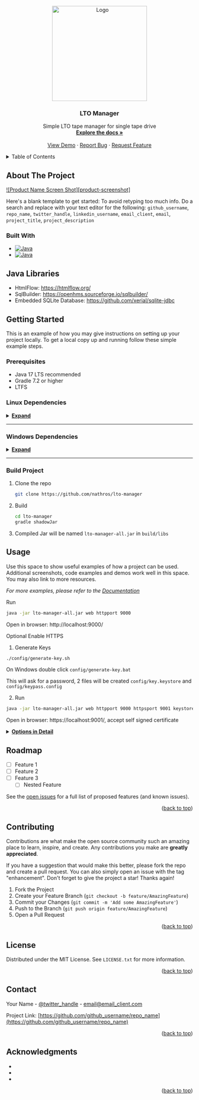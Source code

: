 <div id="top"></div>

<br />
<div align="center">
  <a href="https://github.com/nathros/lto-manager/">
    <img src="https://raw.githubusercontent.com/nathros/lto-manager/main/src/main/resources/lto/manager/web/assets/img/favico.svg" alt="Logo" width="256">
  </a>

<h3 align="center">LTO Manager</h3>

  <p align="center">
    Simple LTO tape manager for single tape drive
    <br />
    <a href="https://github.com/nathros/lto-manager"><strong>Explore the docs »</strong></a>
    <br />
    <br />
    <a href="https://github.com/nathros/lto-manager">View Demo</a>
    ·
    <a href="https://github.com/nathros/lto-manager/issues">Report Bug</a>
    ·
    <a href="https://github.com/nathros/lto-manager/issues">Request Feature</a>
  </p>
</div>



<!-- TABLE OF CONTENTS -->
<details>
  <summary>Table of Contents</summary>
  <ol>
    <li>
      <a href="#about-the-project">About The Project</a>
      <ul>
        <li><a href="#built-with">Built With</a></li>
      </ul>
    </li>
    <li>
      <a href="#getting-started">Getting Started</a>
      <ul>
        <li><a href="#prerequisites">Prerequisites</a></li>
        <li><a href="#installation">Installation</a></li>
      </ul>
    </li>
    <li><a href="#usage">Usage</a></li>
    <li><a href="#roadmap">Roadmap</a></li>
    <li><a href="#contributing">Contributing</a></li>
    <li><a href="#license">License</a></li>
    <li><a href="#contact">Contact</a></li>
    <li><a href="#acknowledgments">Acknowledgments</a></li>
  </ol>
</details>



<!-- ABOUT THE PROJECT -->
## About The Project

[![Product Name Screen Shot][product-screenshot]](https://example.com)

Here's a blank template to get started: To avoid retyping too much info. Do a search and replace with your text editor for the following: `github_username`, `repo_name`, `twitter_handle`, `linkedin_username`, `email_client`, `email`, `project_title`, `project_description`

### Built With

* [![Java][java-17]][java-17-url]
* [![Java][gradle]][gradle-url]

## Java Libraries
* HtmlFlow: https://htmlflow.org/
* SqlBuilder: https://openhms.sourceforge.io/sqlbuilder/
* Embedded SQLite Database: https://github.com/xerial/sqlite-jdbc

## Getting Started
This is an example of how you may give instructions on setting up your project locally.
To get a local copy up and running follow these simple example steps.

### Prerequisites
* Java 17 LTS recommended
* Gradle 7.2 or higher
* LTFS

### Linux Dependencies
<details>
<summary><u><b>Expand</b></u></summary>

### Install Java
```sh
sudo apt-get update
sudo apt-get install openjdk-17-jdk openjdk-17-jre
```
These commands apply to Debian and derivatives such as Ubuntu

### Install LTFS
Make sure your tape drive is visible, if this returns nothing then check cables / system configuration
```sh
ls /dev/ | grep nst
```
Compile and install: https://github.com/LinearTapeFileSystem/ltfs

Ubuntu 18.04 and 20.04
```sh
sudo apt-get update
sudo apt-get install libicu-dev libfuse-dev libxml2-dev uuid-dev libperl-dev libsnmp-perl
sudo apt install snapd
sudo snap install net-snmp

export USR=$(whoami)
sudo mkdir /opt/ltfs
sudo chown $USR /opt/ltfs
cd /opt/ltfs
git clone https://github.com/LinearTapeFileSystem/ltfs
mv ltfs/{.[!.],}* /opt/ltfs/

./autogen.sh
./configure
make
sudo make install

#if you run ltfs now it will complain that libraries are missing - the fix
export LD_LIBRARY_PATH=$LD_LIBRARY_PATH:$(pwd)/src/libltfs/.libs/
echo export LD_LIBRARY_PATH=$LD_LIBRARY_PATH:$(pwd)/src/libltfs/.libs/ >> ~/.bashrc

ltfs # test command
```

### Install Gradle
```sh
export USR=$(whoami)
sudo mkdir /opt/gradle
sudo chown $USR /opt/gradle
cd /opt/gradle
wget https://services.gradle.org/distributions/gradle-7.2-bin.zip
unzip gradle-7.2-bin.zip
rm gradle-7.2-bin.zip
echo export PATH=$PATH:/opt/gradle/bin >> ~/.bashrc
export PATH=$PATH:/opt/gradle/bin
```
</details>
<hr>

### Windows Dependencies
<details>
<summary><u><b>Expand</b></u></summary>

### Install Java
Download and install: https://download.oracle.com/java/17/archive/jdk-17.0.4_windows-x64_bin.exe

Run CMD as Admin
```sh
setx /M PATH "%PATH%;C:\Program Files\Java\jdk-17.0_4\bin"
 ```

or

In <b>File Explorer</b> right-click on the `This PC` (or `Computer`) icon, then click `Properties` -> `Advanced System Settings` -> `Environmental Variables`.

Under `System Variables` select Path, then click Edit. Add an entry for `C:\Program Files\Java\jdk-17.0_4\bin`. Click OK to save.

### Install LTFS
Download and install: https://www.quantum.com/en/service-support/downloads-and-firmware/ltfs/

### Install Gradle (Build Only)
Download: https://services.gradle.org/distributions/gradle-7.2-bin.zip

Extract to: `C:\Gradle`

Run CMD as Admin
```sh
setx /M PATH "%PATH%;C:\Gradle\bin"
 ```
or

Add `C:\Gradle\bin` to `Environmental Variables`
</details>
<hr>


### Build Project
1. Clone the repo
   ```sh
   git clone https://github.com/nathros/lto-manager
   ```
2. Build
   ```sh
   cd lto-manager
   gradle shadowJar
   ```
3. Compiled Jar will be named `lto-manager-all.jar` in `build/libs`

## Usage

Use this space to show useful examples of how a project can be used. Additional screenshots, code examples and demos work well in this space. You may also link to more resources.

_For more examples, please refer to the [Documentation](https://example.com)_

Run
```sh
java -jar lto-manager-all.jar web httpport 9000
```
Open in browser: http://localhost:9000/

Optional Enable HTTPS
1. Generate Keys
```sh
./config/generate-key.sh
```
On Windows double click `config/generate-key.bat`

  This will ask for a password, 2 files will be created `config/key.keystore` and `config/keypass.config`

2. Run
```sh
java -jar lto-manager-all.jar web httpport 9000 httpsport 9001 keystorepath config/key.keystore keystoreconfigpath config/keypass.config
```
Open in browser: https://localhost:9001/, accept self signed certificate


  <details>
    <summary><u><b>Options in Detail</b></u></summary>
    <!-- have to be followed by an empty line! -->

These are all available launch parameters

* <b>HTTP port</b>
    * Port number for HTTP

      ```sh
      httpport [port]
      ```
    If HTTPS is enabled requests to this port this will redirected to HTTPS

    Example: `httpport 9000`

* <b>HTTPS port</b>
   * Port number for HTTPS

     ```sh
     httpport [port]
     ```
   HTTP requests will be redirected to HTTPS

   If this is specified then options `keystorepath` and `keystoreconfigpath` must also be configured

   Example: `httpports 9001`

* <b>Key store path</b>
   * Path for Key store

     ```sh
     keystorepath [path]
     ```
  Make sure to run `config/generate-key.sh` once to generate a key

   Example: `keystorepath config/key.keystore`

* <b>Key store config path</b>
  * Path for Key store config

    ```sh
    keystoreconfigpath [path]
    ```
  Make sure to run `config/generate-key.sh` once to generate a key

    Example: `keystoreconfigpath config/keypass.config`


* <b>Database path</b>
  * Path to SQLite database file

    ```sh
    dbpath [path]
    ```
  If file it does not exist it will be created

    Note: if this option is not specified then default of `config/base.db` will be used

    Example: `dbpath config/base.db`
  </details>


<!-- ROADMAP -->
## Roadmap

- [ ] Feature 1
- [ ] Feature 2
- [ ] Feature 3
    - [ ] Nested Feature

See the [open issues](https://github.com/github_username/repo_name/issues) for a full list of proposed features (and known issues).

<p align="right">(<a href="#top">back to top</a>)</p>



<!-- CONTRIBUTING -->
## Contributing

Contributions are what make the open source community such an amazing place to learn, inspire, and create. Any contributions you make are **greatly appreciated**.

If you have a suggestion that would make this better, please fork the repo and create a pull request. You can also simply open an issue with the tag "enhancement".
Don't forget to give the project a star! Thanks again!

1. Fork the Project
2. Create your Feature Branch (`git checkout -b feature/AmazingFeature`)
3. Commit your Changes (`git commit -m 'Add some AmazingFeature'`)
4. Push to the Branch (`git push origin feature/AmazingFeature`)
5. Open a Pull Request

<p align="right">(<a href="#top">back to top</a>)</p>



<!-- LICENSE -->
## License

Distributed under the MIT License. See `LICENSE.txt` for more information.

<p align="right">(<a href="#top">back to top</a>)</p>



<!-- CONTACT -->
## Contact

Your Name - [@twitter_handle](https://twitter.com/twitter_handle) - email@email_client.com

Project Link: [https://github.com/github_username/repo_name](https://github.com/github_username/repo_name)

<p align="right">(<a href="#top">back to top</a>)</p>



<!-- ACKNOWLEDGMENTS -->
## Acknowledgments

* []()
* []()
* []()

<p align="right">(<a href="#top">back to top</a>)</p>



<!-- MARKDOWN LINKS & IMAGES -->
<!-- https://www.markdownguide.org/basic-syntax/#reference-style-links -->
[java-17]: https://img.shields.io/badge/Java-17-orange?style=for-the-badge&logo=java
[java-17-url]: https://www.oracle.com/java/technologies/javase/jdk17-archive-downloads.html
[gradle]: https://img.shields.io/badge/Gradle-7.2-%2302303a?style=for-the-badge&logo=gradle
[gradle-url]: https://gradle.org/
